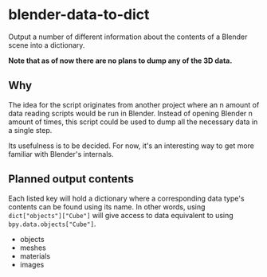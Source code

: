 # blender-data-to-dict
Output a number of different information about the contents of a Blender scene into a dictionary.

**Note that as of now there are no plans to dump any of the 3D data.**

## Why

The idea for the script originates from another project where an n amount of data reading scripts would be run in
Blender. Instead of opening Blender n amount of times, this script could be used to dump all the necessary data in a
single step.

Its usefulness is to be decided. For now, it's an interesting way to get more familiar with Blender's internals.

## Planned output contents

Each listed key will hold a dictionary where a corresponding data type's contents can be found using its name. In other
words, using `dict["objects"]["Cube"]` will give access to data equivalent to using `bpy.data.objects["Cube"]`.

- objects
- meshes
- materials
- images
